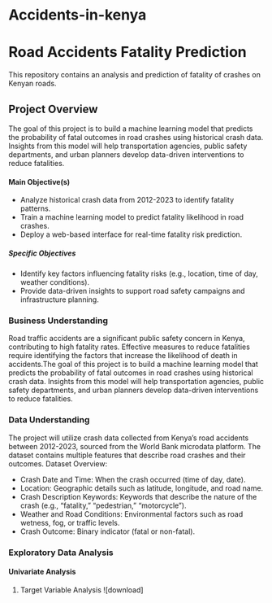 # Accidents-in-kenya
# Road Accidents Fatality Prediction
This repository contains an analysis and  prediction of fatality of crashes on Kenyan roads.
## Project Overview
The goal of this project is to build a machine learning model that predicts the probability of fatal outcomes in road crashes using historical crash data. Insights from this model will help transportation agencies, public safety departments, and urban planners develop data-driven interventions to reduce fatalities.
#### Main Objective(s)
*	Analyze historical crash data from 2012-2023 to identify fatality patterns.
* Train a machine learning model to predict fatality likelihood in road crashes.
* Deploy a web-based interface for real-time fatality risk prediction.
##### Specific Objectives
* Identify key factors influencing fatality risks (e.g., location, time of day, weather conditions).
* Provide data-driven insights to support road safety campaigns and infrastructure planning.
### Business Understanding
Road traffic accidents are a significant public safety concern in Kenya, contributing to high fatality rates. Effective measures to reduce fatalities require identifying the factors that increase the likelihood of death in accidents.The goal of this project is to build a machine learning model that predicts the probability of fatal outcomes in road crashes using historical crash data. Insights from this model will help transportation agencies, public safety departments, and urban planners develop data-driven interventions to reduce fatalities.
### Data Understanding
The project will utilize crash data collected from Kenya’s road accidents between 2012-2023, sourced from the World Bank microdata platform. The dataset contains multiple features that describe road crashes and their outcomes.
Dataset Overview:
* Crash Date and Time: When the crash occurred (time of day, date).
* Location: Geographic details such as latitude, longitude, and road name.
* Crash Description Keywords: Keywords that describe the nature of the crash (e.g., “fatality,” “pedestrian,” “motorcycle”).
* Weather and Road Conditions: Environmental factors such as road wetness, fog, or traffic levels.
* Crash Outcome: Binary indicator (fatal or non-fatal).
### Exploratory Data Analysis
#### Univariate Analysis
1. Target Variable Analysis
![download]
